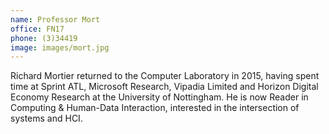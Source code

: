 ```yaml
---
name: Professor Mort
office: FN17
phone: (3)34419
image: images/mort.jpg
---
```


Richard Mortier returned to the Computer Laboratory in 2015, having spent time at Sprint ATL, Microsoft Research, Vipadia Limited and Horizon Digital Economy Research at the University of Nottingham. He is now Reader in Computing & Human-Data Interaction, interested in the intersection of systems and HCI.
